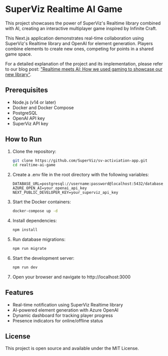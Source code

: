 # SuperViz Realtime AI Game

This project showcases the power of SuperViz's Realtime library combined with AI, creating an interactive multiplayer game inspired by Infinite Craft.

This Next.js application demonstrates real-time collaboration using SuperViz's Realtime library and OpenAI for element generation. Players combine elements to create new ones, competing for points in a shared game space.

For a detailed explanation of the project and its implementation, please refer to our blog post: ["Realtime meets AI: How we used gaming to showcase our new library"](https://dev.to/superviz/realtime-meets-ai-how-we-used-gaming-to-showcase-our-new-library-now-open-souce-3fgm).

## Prerequisites

- Node.js (v14 or later)
- Docker and Docker Compose
- PostgreSQL
- OpenAI API key
- SuperViz API key

## How to Run

1. Clone the repository:
    
    ```bash
    git clone https://github.com/SuperViz/sv-activiation-app.git
    cd realtime-ai-game
    ```
    
2. Create a .env file in the root directory with the following variables:
    
    ```
    DATABASE_URL=postgresql://username:password@localhost:5432/database_name
    AZURE_OPEN_AI=your_openai_api_key
    NEXT_PUBLIC_DEVELOPER_KEY=your_superviz_api_key
    ```
    

1. Start the Docker containers:
    
    ```bash
    docker-compose up -d
    ```
    
2. Install dependencies:
    
    ```bash
    npm install
    ```
    
3. Run database migrations:
    
    ```bash
    npm run migrate
    ```
    
4. Start the development server:
    
    ```bash
    npm run dev
    ```
    
5. Open your browser and navigate to http://localhost:3000

## Features

- Real-time notification using SuperViz Realtime library
- AI-powered element generation with Azure OpenAI
- Dynamic dashboard for tracking player progress
- Presence indicators for online/offline status

## License

This project is open source and available under the MIT License.